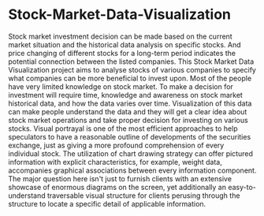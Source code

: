 # Stock-Market-Data-Visualization

Stock market investment decision can be made based on the current market situation and the historical data analysis on specific stocks. And price changing of different stocks for a long-term period indicates the potential connection between the listed companies. This Stock Market Data Visualization project aims to analyse stocks of various companies to specify what companies can be more beneficial to invest upon. Most of the people have very limited knowledge on stock market. To make a decision for investment will require time, knowledge and awareness on stock market historical data, and how the data varies over time. Visualization of this data can make people understand the data and they will get a clear idea about stock market operations and take proper decision for investing on various stocks.
Visual portrayal is one of the most efficient approaches to help speculators to have a reasonable outline of developments of the securities exchange, just as giving a more profound comprehension of every individual stock. The utilization of chart drawing strategy can offer pictured information with explicit characteristics, for example, weight data, accompanies graphical associations between every information component. The major question here isn't just to furnish clients with an extensive showcase of enormous diagrams on the screen, yet additionally an easy-to-understand traversable visual structure for clients perusing through the structure to locate a specific detail of applicable information.

